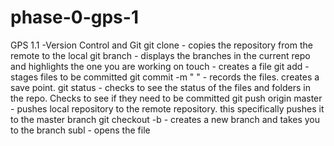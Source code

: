 # phase-0-gps-1
GPS 1.1 -Version Control and Git
git clone - copies the repository from the remote to the local
git branch - displays the branches in the current repo and highlights the one you are working on
touch - creates a file
git add - stages files to be committed 
git commit -m " " - records the files. creates a save point. 
git status - checks to see the status of the files and folders in the repo. Checks to see if they need to be committed 
git push origin master - pushes local repository to the remote repository. this specifically pushes it to the master branch
git checkout -b - creates a new branch and takes you to the branch
subl - opens the file